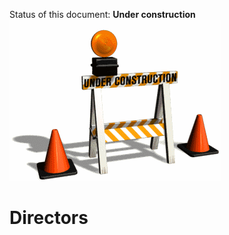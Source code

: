 Status of this document: **Under construction**
![](../_assets/under-construction-flashing-barracade-animation.gif)

# Directors

